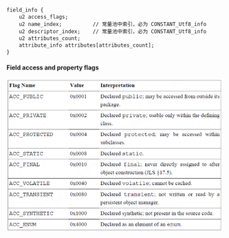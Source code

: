 ```
field_info {
    u2 access_flags;
    u2 name_index;          // 常量池中索引，必为 CONSTANT_Utf8_info
    u2 descriptor_index;    // 常量池中索引，必为 CONSTANT_Utf8_info
    u2 attributes_count;
    attribute_info attributes[attributes_count];
}
```
#### Field access and property flags
![pic2](./imgs/FIELD_ACCESS_FLAG.PNG)
